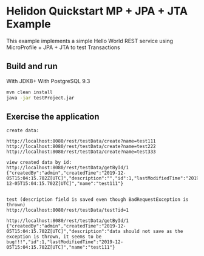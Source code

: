 # Helidon Quickstart MP + JPA + JTA Example

This example implements a simple Hello World REST service using MicroProfile + JPA + JTA to test Transactions

## Build and run

With JDK8+
With PostgreSQL 9.3

```bash
mvn clean install
java -jar testProject.jar
```

## Exercise the application

```
create data:

http://localhost:8080/rest/testData/create?name=test111
http://localhost:8080/rest/testData/create?name=test222
http://localhost:8080/rest/testData/create?name=test333

view created data by id:
http://localhost:8080/rest/testData/getById/1
{"createdBy":"admin","createdTime":"2019-12-05T15:04:15.702Z[UTC]","description":"","id":1,"lastModifiedTime":"2019-12-05T15:04:15.702Z[UTC]","name":"test111"}


test (description field is saved even though BadRequestException is thrown)
http://localhost:8080/rest/testData/test?id=1

http://localhost:8080/rest/testData/getById/1
{"createdBy":"admin","createdTime":"2019-12-05T15:04:15.702Z[UTC]","description":"data should not save as the exception is thrown, it seems to be bug!!!","id":1,"lastModifiedTime":"2019-12-05T15:04:15.702Z[UTC]","name":"test111"}

```
